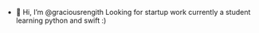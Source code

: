 - 👋 Hi, I’m @graciousrengith
  Looking for startup work currently a student learning python and swift :)

<!---
graciousrengith/graciousrengith is a ✨ special ✨ repository because its `README.md` (this file) appears on your GitHub profile.
You can click the Preview link to take a look at your changes.
--->
